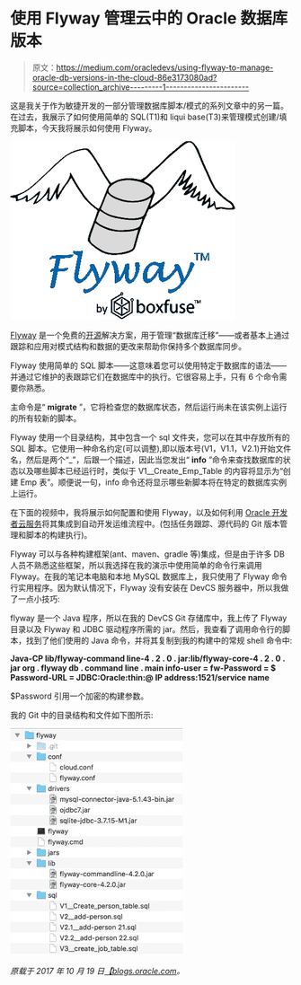 # 使用 Flyway 管理云中的 Oracle 数据库版本

> 原文：<https://medium.com/oracledevs/using-flyway-to-manage-oracle-db-versions-in-the-cloud-86e3173080ad?source=collection_archive---------1----------------------->

这是我关于作为敏捷开发的一部分管理数据库脚本/模式的系列文章中的另一篇。在过去，我展示了如何使用简单的 SQL(T1)和 liqui base(T3)来管理模式创建/填充脚本，今天我将展示如何使用 Flyway。

![](img/09920aa355c969bc0ba9a1e118f50bb6.png)

[Flyway](https://flywaydb.org/) 是一个免费的[开源](https://github.com/flyway/)解决方案，用于管理“数据库迁移”——或者基本上通过跟踪和应用对模式结构和数据的更改来帮助你保持多个数据库同步。

Flyway 使用简单的 SQL 脚本——这意味着您可以使用特定于数据库的语法——并通过它维护的表跟踪它们在数据库中的执行。它很容易上手，只有 6 个命令需要你熟悉。

主命令是“ **migrate** ”，它将检查您的数据库状态，然后运行尚未在该实例上运行的所有较新的脚本。

Flyway 使用一个目录结构，其中包含一个 sql 文件夹，您可以在其中存放所有的 SQL 脚本。它使用一种命名约定(可以调整),即以版本号(V1，V1.1，V2.1)开始文件名，然后是两个“_”，后跟一个描述，因此当您发出“ **info** ”命令来查找数据库的状态以及哪些脚本已经运行时，类似于 V1__Create_Emp_Table 的内容将显示为“创建 Emp 表”。顺便说一句，info 命令还将显示哪些新脚本将在特定的数据库实例上运行。

在下面的视频中，我将展示如何配置和使用 Flyway，以及如何利用 [Oracle 开发者云服务](https://cloud.oracle.com/developer_service)将其集成到自动开发运维流程中。(包括任务跟踪、源代码的 Git 版本管理和脚本的构建执行)。

Flyway 可以与各种构建框架(ant、maven、gradle 等)集成，但是由于许多 DB 人员不熟悉这些框架，所以我选择在我的演示中使用简单的命令行来调用 Flyway。在我的笔记本电脑和本地 MySQL 数据库上，我只使用了 Flyway 命令行实用程序。因为默认情况下，Flyway 没有安装在 DevCS 服务器中，所以我做了一点小技巧:

flyway 是一个 Java 程序，所以在我的 DevCS Git 存储库中，我上传了 Flyway 目录以及 Flyway 和 JDBC 驱动程序所需的 jar。然后，我查看了调用命令行的脚本，找到了他们使用的 Java 命令，并将其复制到我的构建中的常规 shell 命令中:

**Java-CP lib/flyway-command line-4 . 2 . 0 . jar:lib/flyway-core-4 . 2 . 0 . jar org . flyway db . command line . main info-user = fw-Password = $ Password-URL = JDBC:Oracle:thin:@ IP address:1521/service name**

$Password 引用一个加密的构建参数。

我的 Git 中的目录结构和文件如下图所示:

![](img/4b7016ef01079d0471e47b29b3efdc77.png)

*原载于 2017 年 10 月 19 日*[*【blogs.oracle.com*](https://blogs.oracle.com/shay/using-flyway-to-manage-oracle-db-versions-in-the-cloud)*。*
